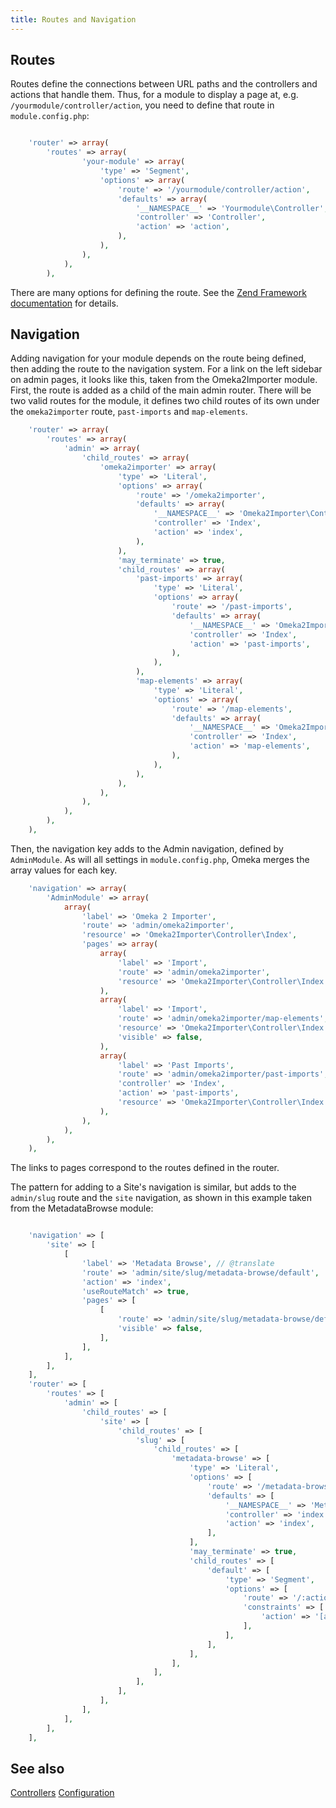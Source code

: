 ```yaml
---
title: Routes and Navigation
---
```


## Routes

Routes define the connections between URL paths and the controllers and actions
that handle them. Thus, for a module to display a page at, e.g. `/yourmodule/controller/action`,
you need to define that route in `module.config.php`:

```php

    'router' => array(
        'routes' => array(
                'your-module' => array(
                    'type' => 'Segment',
                    'options' => array(
                        'route' => '/yourmodule/controller/action',
                        'defaults' => array(
                            '__NAMESPACE__' => 'Yourmodule\Controller',
                            'controller' => 'Controller',
                            'action' => 'action',
                        ),
                    ),
                ),
            ),
        ),
```

There are many options for defining the route. See the [Zend Framework documentation](https://docs.zendframework.com/zend-router/routing/)
for details.

## Navigation

Adding navigation for your module depends on the route being defined, then adding
the route to the navigation system. For a link on the left sidebar on admin pages,
it looks like this, taken from the Omeka2Importer module. First, the route is added
as a child of the main admin router. There will be two valid routes for the module,
it defines two child routes of its own under the `omeka2importer` route, `past-imports`
and `map-elements`.

```php
    'router' => array(
        'routes' => array(
            'admin' => array(
                'child_routes' => array(
                    'omeka2importer' => array(
                        'type' => 'Literal',
                        'options' => array(
                            'route' => '/omeka2importer',
                            'defaults' => array(
                                '__NAMESPACE__' => 'Omeka2Importer\Controller',
                                'controller' => 'Index',
                                'action' => 'index',
                            ),
                        ),
                        'may_terminate' => true,
                        'child_routes' => array(
                            'past-imports' => array(
                                'type' => 'Literal',
                                'options' => array(
                                    'route' => '/past-imports',
                                    'defaults' => array(
                                        '__NAMESPACE__' => 'Omeka2Importer\Controller',
                                        'controller' => 'Index',
                                        'action' => 'past-imports',
                                    ),
                                ),
                            ),
                            'map-elements' => array(
                                'type' => 'Literal',
                                'options' => array(
                                    'route' => '/map-elements',
                                    'defaults' => array(
                                        '__NAMESPACE__' => 'Omeka2Importer\Controller',
                                        'controller' => 'Index',
                                        'action' => 'map-elements',
                                    ),
                                ),
                            ),
                        ),
                    ),
                ),
            ),
        ),
    ),
```

Then, the navigation key adds to the Admin navigation, defined by `AdminModule`.
As will all settings in `module.config.php`, Omeka merges the array values for each
key.

```php
    'navigation' => array(
        'AdminModule' => array(
            array(
                'label' => 'Omeka 2 Importer',
                'route' => 'admin/omeka2importer',
                'resource' => 'Omeka2Importer\Controller\Index',
                'pages' => array(
                    array(
                        'label' => 'Import',
                        'route' => 'admin/omeka2importer',
                        'resource' => 'Omeka2Importer\Controller\Index',
                    ),
                    array(
                        'label' => 'Import',
                        'route' => 'admin/omeka2importer/map-elements',
                        'resource' => 'Omeka2Importer\Controller\Index',
                        'visible' => false,
                    ),
                    array(
                        'label' => 'Past Imports',
                        'route' => 'admin/omeka2importer/past-imports',
                        'controller' => 'Index',
                        'action' => 'past-imports',
                        'resource' => 'Omeka2Importer\Controller\Index',
                    ),
                ),
            ),
        ),
    ),

```

The links to pages correspond to the routes defined in the router.

The pattern for adding to a Site's navigation is similar, but adds to the `admin/slug`
route and the `site` navigation, as shown in this example taken from the MetadataBrowse
module:

```php

    'navigation' => [
        'site' => [
            [
                'label' => 'Metadata Browse', // @translate
                'route' => 'admin/site/slug/metadata-browse/default',
                'action' => 'index',
                'useRouteMatch' => true,
                'pages' => [
                    [
                        'route' => 'admin/site/slug/metadata-browse/default',
                        'visible' => false,
                    ],
                ],
            ],
        ],
    ],
    'router' => [
        'routes' => [
            'admin' => [
                'child_routes' => [
                    'site' => [
                        'child_routes' => [
                            'slug' => [
                                'child_routes' => [
                                    'metadata-browse' => [
                                        'type' => 'Literal',
                                        'options' => [
                                            'route' => '/metadata-browse',
                                            'defaults' => [
                                                '__NAMESPACE__' => 'MetadataBrowse\Controller\Admin',
                                                'controller' => 'index',
                                                'action' => 'index',
                                            ],
                                        ],
                                        'may_terminate' => true,
                                        'child_routes' => [
                                            'default' => [
                                                'type' => 'Segment',
                                                'options' => [
                                                    'route' => '/:action',
                                                    'constraints' => [
                                                        'action' => '[a-zA-Z][a-zA-Z0-9_-]*',
                                                    ],
                                                ],
                                            ],
                                        ],
                                    ],
                                ],
                            ],
                        ],
                    ],
                ],
            ],
        ],
    ],

```

## See also

[Controllers](index.md)
[Configuration](../configuration/index.md)
